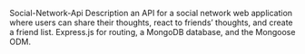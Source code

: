 Social-Network-Api
Description
an API for a social network web application where users can share their thoughts, react to friends’ thoughts, and create a friend list.
Express.js for routing, a MongoDB database, and the Mongoose ODM.

